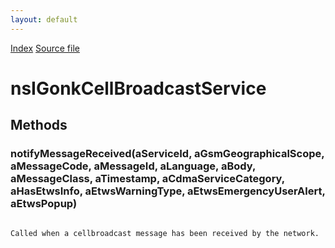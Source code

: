 ```yaml
---
layout: default
---
```

<div id='links'><a href="../index.html">Index</a>
<a href="http://dxr.mozilla.org/mozilla-central/source/dom/cellbroadcast/interfaces/nsIGonkCellBroadcastService.idl">Source file</a>
</div>

# nsIGonkCellBroadcastService #

## Methods ##

### notifyMessageReceived(aServiceId, aGsmGeographicalScope, aMessageCode, aMessageId, aLanguage, aBody, aMessageClass, aTimestamp, aCdmaServiceCategory, aHasEtwsInfo, aEtwsWarningType, aEtwsEmergencyUserAlert, aEtwsPopup) ###
<code>  
Called when a cellbroadcast message has been received by the network.  
  
</code>